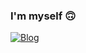 ### I'm myself 🙃

[![Blog](https://img.shields.io/website-up-down-green-red/http/monip.org.svg)](https://cin.ufpe.br/~jpam)
